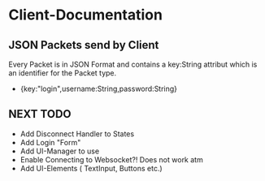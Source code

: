 # Client-Documentation

## JSON Packets send by Client

Every Packet is in JSON Format and contains a key:String attribut which is an identifier for the Packet type.

-  {key:"login",username:String,password:String}



## NEXT TODO
- Add Disconnect Handler to States
- Add Login "Form"
- Add UI-Manager to use
- Enable Connecting to Websocket?! Does not work atm
- Add UI-Elements ( TextInput, Buttons etc.)